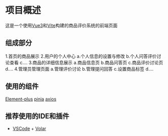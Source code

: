 # 项目概述

这是一个使用[Vue3](https://vuejs.org/)和[Vite](https://vitejs.dev/)构建的商品评价系统的前端页面

## 组成部分

1.首页的商品展示
2.用户的个人中心
    a.个人信息的设置与修改
    b.个人问答评价讨论查看
    c....
3.商品的详细信息展示
    a.商品信息页
    b.商品问答页
    c.商品评价讨论页
    d....
4.管理员管理页面
    a.管理评价讨论
    b.管理提问回答
    c.设置商品标签
    d....

## 使用的组件
[Element-plus](https://element-plus.org/en-US/)
[pinia](https://pinia.vuejs.org/)
[axios](https://axios-http.com/)

## 推荐使用的IDE和插件

- [VSCode](https://code.visualstudio.com/) + [Volar](https://marketplace.visualstudio.com/items?itemName=johnsoncodehk.volar)
